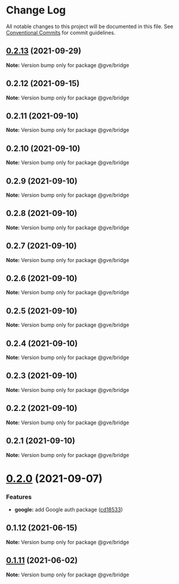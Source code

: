 # Change Log

All notable changes to this project will be documented in this file.
See [Conventional Commits](https://conventionalcommits.org) for commit guidelines.

## [0.2.13](https://github.com/mattnorris/essentials/compare/@gve/bridge@0.2.12...@gve/bridge@0.2.13) (2021-09-29)

**Note:** Version bump only for package @gve/bridge





## 0.2.12 (2021-09-15)

**Note:** Version bump only for package @gve/bridge





## 0.2.11 (2021-09-10)

**Note:** Version bump only for package @gve/bridge





## 0.2.10 (2021-09-10)

**Note:** Version bump only for package @gve/bridge





## 0.2.9 (2021-09-10)

**Note:** Version bump only for package @gve/bridge





## 0.2.8 (2021-09-10)

**Note:** Version bump only for package @gve/bridge





## 0.2.7 (2021-09-10)

**Note:** Version bump only for package @gve/bridge





## 0.2.6 (2021-09-10)

**Note:** Version bump only for package @gve/bridge





## 0.2.5 (2021-09-10)

**Note:** Version bump only for package @gve/bridge





## 0.2.4 (2021-09-10)

**Note:** Version bump only for package @gve/bridge





## 0.2.3 (2021-09-10)

**Note:** Version bump only for package @gve/bridge





## 0.2.2 (2021-09-10)

**Note:** Version bump only for package @gve/bridge





## 0.2.1 (2021-09-10)

**Note:** Version bump only for package @gve/bridge





# [0.2.0](https://github.com/mattnorris/essentials/compare/@gve/bridge@0.1.12...@gve/bridge@0.2.0) (2021-09-07)


### Features

* **google:** add Google auth package ([cd18533](https://github.com/mattnorris/essentials/commit/cd185337daa5f2651d5d8e21eebad673de5c7f5d))





## 0.1.12 (2021-06-15)

**Note:** Version bump only for package @gve/bridge





## [0.1.11](https://www-github.cisco.com/matnorri/essentials/compare/@gve/bridge@0.1.10...@gve/bridge@0.1.11) (2021-06-02)

**Note:** Version bump only for package @gve/bridge
